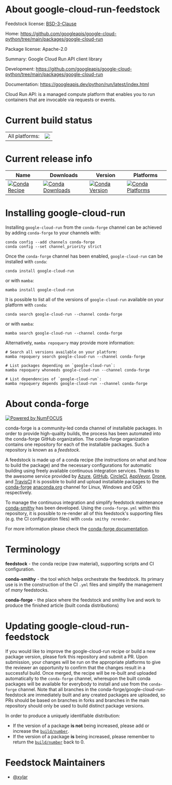 About google-cloud-run-feedstock
================================

Feedstock license: [BSD-3-Clause](https://github.com/conda-forge/google-cloud-run-feedstock/blob/main/LICENSE.txt)

Home: https://github.com/googleapis/google-cloud-python/tree/main/packages/google-cloud-run

Package license: Apache-2.0

Summary: Google Cloud Run API client library

Development: https://github.com/googleapis/google-cloud-python/tree/main/packages/google-cloud-run

Documentation: https://googleapis.dev/python/run/latest/index.html

Cloud Run API: is a managed compute platform that enables you to run
containers that are invocable via requests or events.


Current build status
====================


<table><tr><td>All platforms:</td>
    <td>
      <a href="https://dev.azure.com/conda-forge/feedstock-builds/_build/latest?definitionId=20228&branchName=main">
        <img src="https://dev.azure.com/conda-forge/feedstock-builds/_apis/build/status/google-cloud-run-feedstock?branchName=main">
      </a>
    </td>
  </tr>
</table>

Current release info
====================

| Name | Downloads | Version | Platforms |
| --- | --- | --- | --- |
| [![Conda Recipe](https://img.shields.io/badge/recipe-google--cloud--run-green.svg)](https://anaconda.org/conda-forge/google-cloud-run) | [![Conda Downloads](https://img.shields.io/conda/dn/conda-forge/google-cloud-run.svg)](https://anaconda.org/conda-forge/google-cloud-run) | [![Conda Version](https://img.shields.io/conda/vn/conda-forge/google-cloud-run.svg)](https://anaconda.org/conda-forge/google-cloud-run) | [![Conda Platforms](https://img.shields.io/conda/pn/conda-forge/google-cloud-run.svg)](https://anaconda.org/conda-forge/google-cloud-run) |

Installing google-cloud-run
===========================

Installing `google-cloud-run` from the `conda-forge` channel can be achieved by adding `conda-forge` to your channels with:

```
conda config --add channels conda-forge
conda config --set channel_priority strict
```

Once the `conda-forge` channel has been enabled, `google-cloud-run` can be installed with `conda`:

```
conda install google-cloud-run
```

or with `mamba`:

```
mamba install google-cloud-run
```

It is possible to list all of the versions of `google-cloud-run` available on your platform with `conda`:

```
conda search google-cloud-run --channel conda-forge
```

or with `mamba`:

```
mamba search google-cloud-run --channel conda-forge
```

Alternatively, `mamba repoquery` may provide more information:

```
# Search all versions available on your platform:
mamba repoquery search google-cloud-run --channel conda-forge

# List packages depending on `google-cloud-run`:
mamba repoquery whoneeds google-cloud-run --channel conda-forge

# List dependencies of `google-cloud-run`:
mamba repoquery depends google-cloud-run --channel conda-forge
```


About conda-forge
=================

[![Powered by
NumFOCUS](https://img.shields.io/badge/powered%20by-NumFOCUS-orange.svg?style=flat&colorA=E1523D&colorB=007D8A)](https://numfocus.org)

conda-forge is a community-led conda channel of installable packages.
In order to provide high-quality builds, the process has been automated into the
conda-forge GitHub organization. The conda-forge organization contains one repository
for each of the installable packages. Such a repository is known as a *feedstock*.

A feedstock is made up of a conda recipe (the instructions on what and how to build
the package) and the necessary configurations for automatic building using freely
available continuous integration services. Thanks to the awesome service provided by
[Azure](https://azure.microsoft.com/en-us/services/devops/), [GitHub](https://github.com/),
[CircleCI](https://circleci.com/), [AppVeyor](https://www.appveyor.com/),
[Drone](https://cloud.drone.io/welcome), and [TravisCI](https://travis-ci.com/)
it is possible to build and upload installable packages to the
[conda-forge](https://anaconda.org/conda-forge) [anaconda.org](https://anaconda.org/)
channel for Linux, Windows and OSX respectively.

To manage the continuous integration and simplify feedstock maintenance
[conda-smithy](https://github.com/conda-forge/conda-smithy) has been developed.
Using the ``conda-forge.yml`` within this repository, it is possible to re-render all of
this feedstock's supporting files (e.g. the CI configuration files) with ``conda smithy rerender``.

For more information please check the [conda-forge documentation](https://conda-forge.org/docs/).

Terminology
===========

**feedstock** - the conda recipe (raw material), supporting scripts and CI configuration.

**conda-smithy** - the tool which helps orchestrate the feedstock.
                   Its primary use is in the construction of the CI ``.yml`` files
                   and simplify the management of *many* feedstocks.

**conda-forge** - the place where the feedstock and smithy live and work to
                  produce the finished article (built conda distributions)


Updating google-cloud-run-feedstock
===================================

If you would like to improve the google-cloud-run recipe or build a new
package version, please fork this repository and submit a PR. Upon submission,
your changes will be run on the appropriate platforms to give the reviewer an
opportunity to confirm that the changes result in a successful build. Once
merged, the recipe will be re-built and uploaded automatically to the
`conda-forge` channel, whereupon the built conda packages will be available for
everybody to install and use from the `conda-forge` channel.
Note that all branches in the conda-forge/google-cloud-run-feedstock are
immediately built and any created packages are uploaded, so PRs should be based
on branches in forks and branches in the main repository should only be used to
build distinct package versions.

In order to produce a uniquely identifiable distribution:
 * If the version of a package **is not** being increased, please add or increase
   the [``build/number``](https://docs.conda.io/projects/conda-build/en/latest/resources/define-metadata.html#build-number-and-string).
 * If the version of a package **is** being increased, please remember to return
   the [``build/number``](https://docs.conda.io/projects/conda-build/en/latest/resources/define-metadata.html#build-number-and-string)
   back to 0.

Feedstock Maintainers
=====================

* [@xylar](https://github.com/xylar/)


